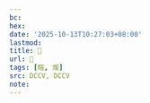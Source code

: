 ```yaml
---
bc:
hex:
date: '2025-10-13T10:27:03+08:00'
lastmod:
title: 􂾁
url: 􂾁
tags: [暄, 煖]
src: DCCV, DCCV
note:
---
```

